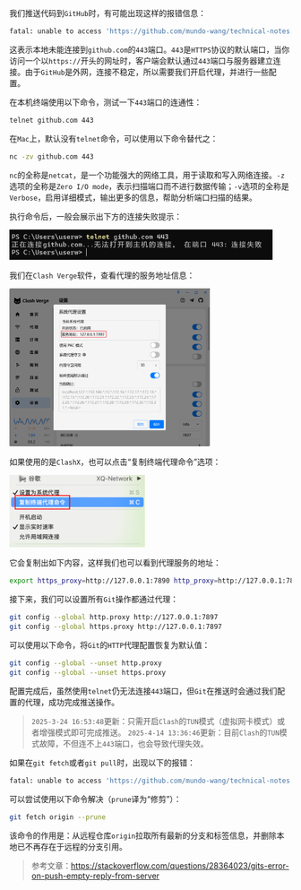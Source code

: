 我们推送代码到`GitHub`时，有可能出现这样的报错信息：

```sh
fatal: unable to access 'https://github.com/mundo-wang/technical-notes.git/': Failed to connect to github.com port 443: Timed out
```

这表示本地未能连接到`github.com`的`443`端口。`443`是`HTTPS`协议的默认端口，当你访问一个以`https://`开头的网址时，客户端会默认通过`443`端口与服务器建立连接。由于`GitHub`是外网，连接不稳定，所以需要我们开启代理，并进行一些配置。

在本机终端使用以下命令，测试一下`443`端口的连通性：

```sh
telnet github.com 443
```

在`Mac`上，默认没有`telnet`命令，可以使用以下命令替代之：

```sh
nc -zv github.com 443
```

`nc`的全称是`netcat`，是一个功能强大的网络工具，用于读取和写入网络连接。`-z`选项的全称是`Zero I/O mode`，表示扫描端口而不进行数据传输；`-v`选项的全称是`Verbose`，启用详细模式，输出更多的信息，帮助分析端口扫描的结果。

执行命令后，一般会展示出下方的连接失败提示：

<img src="image/image-20250414150316316.png" alt="image-20250414150316316" style="zoom:50%;" />

我们在`Clash Verge`软件，查看代理的服务地址信息：

<img src="image/image-20250414145917905.png" alt="image-20250414145917905" style="zoom:35%;" />

如果使用的是`ClashX`，也可以点击“复制终端代理命令”选项：

<img src="image/image-20250422233751228.png" alt="image-20250422233751228" style="zoom:40%;" />

它会复制出如下内容，这样我们也可以看到代理服务的地址：

```sh
export https_proxy=http://127.0.0.1:7890 http_proxy=http://127.0.0.1:7890 all_proxy=socks5://127.0.0.1:7890
```

接下来，我们可以设置所有`Git`操作都通过代理：

```sh
git config --global http.proxy http://127.0.0.1:7897
git config --global https.proxy http://127.0.0.1:7897
```

可以使用以下命令，将`Git`的`HTTP`代理配置恢复为默认值：

```sh
git config --global --unset http.proxy
git config --global --unset https.proxy
```


配置完成后，虽然使用`telnet`仍无法连接`443`端口，但`Git`在推送时会通过我们配置的代理，成功完成推送操作。

> `2025-3-24 16:53:48`更新：只需开启`Clash`的`TUN`模式（虚拟网卡模式）或者增强模式即可完成推送。
> `2025-4-14 13:36:46`更新：目前`Clash`的`TUN`模式故障，不但连不上`443`端口，也会导致代理失效。

如果在`git fetch`或者`git pull`时，出现以下的报错：

```sh
fatal: unable to access 'https://github.com/mundo-wang/technical-notes.git/': Empty reply from server
```

可以尝试使用以下命令解决（`prune`译为“修剪”）：

```sh
git fetch origin --prune
```

该命令的作用是：从远程仓库`origin`拉取所有最新的分支和标签信息，并删除本地已不再存在于远程的分支引用。

> 参考文章：https://stackoverflow.com/questions/28364023/gits-error-on-push-empty-reply-from-server